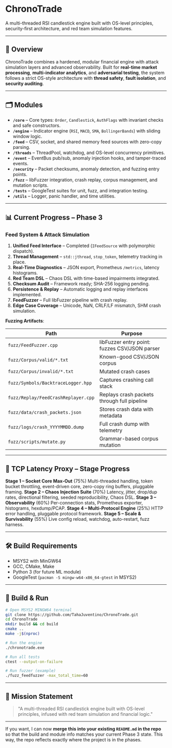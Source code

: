 # **ChronoTrade**

A multi-threaded RSI candlestick engine built with OS-level principles, security-first architecture, and red team simulation features.

---

## **📜 Overview**

ChronoTrade combines a hardened, modular financial engine with attack simulation layers and advanced observability.
Built for **real-time market processing**, **multi-indicator analytics**, and **adversarial testing**, the system follows a strict OS-style architecture with **thread safety**, **fault isolation**, and **security auditing**.

---

## **🗂 Modules**

* **`/core`** – Core types: `Order`, `Candlestick`, `AuthFlags` with invariant checks and safe constructors.
* **`/engine`** – Indicator engine (`RSI`, `MACD`, `SMA`, `BollingerBands`) with sliding window logic.
* **`/feed`** – CSV, socket, and shared memory feed sources with zero-copy parsing.
* **`/threads`** – ThreadPool, watchdog, and OS-level concurrency primitives.
* **`/event`** – EventBus pub/sub, anomaly injection hooks, and tamper-traced events.
* **`/security`** – Packet checksums, anomaly detection, and fuzzing entry points.
* **`/fuzz`** – libFuzzer integration, crash replay, corpus management, and mutation scripts.
* **`/tests`** – GoogleTest suites for unit, fuzz, and integration testing.
* **`/utils`** – Logger, panic handler, and time utilities.

---

## **📊 Current Progress – Phase 3**

### Feed System & Attack Simulation

1. **Unified Feed Interface** – Completed (`IFeedSource` with polymorphic dispatch).
2. **Thread Management** – `std::jthread`, `stop_token`, telemetry tracking in place.
3. **Real-Time Diagnostics** – JSON export, Prometheus `/metrics`, latency histograms.
4. **Red Team DSL** – Chaos DSL with time-based impairments integrated.
5. **Checksum Audit** – Framework ready; SHA-256 logging pending.
6. **Persistence & Replay** – Automatic logging and replay interfaces implemented.
7. **FeedFuzzer** – Full libFuzzer pipeline with crash replay.
8. **Edge Case Coverage** – Unicode, NaN, CRLF/LF mismatch, SHM crash simulation.

**Fuzzing Artifacts**:

| Path                                | Purpose                                       |
| ----------------------------------- | --------------------------------------------- |
| `fuzz/FeedFuzzer.cpp`               | libFuzzer entry point: fuzzes CSV/JSON parser |
| `fuzz/Corpus/valid/*.txt`           | Known-good CSV/JSON corpus                    |
| `fuzz/Corpus/invalid/*.txt`         | Mutated crash cases                           |
| `fuzz/Symbols/BacktraceLogger.hpp`  | Captures crashing call stack                  |
| `fuzz/Replay/FeedCrashReplayer.cpp` | Replays crash packets through full pipeline   |
| `fuzz/data/crash_packets.json`      | Stores crash data with metadata               |
| `fuzz/logs/crash_YYYYMMDD.dump`     | Full crash dump with telemetry                |
| `fuzz/scripts/mutate.py`            | Grammar-based corpus mutation                 |

---

## **📡 TCP Latency Proxy – Stage Progress**

**Stage 1 – Socket Core Max-Out** (75%)
Multi-threaded handling, token bucket throttling, event-driven core, zero-copy ring buffers, pluggable framing.
**Stage 2 – Chaos Injection Suite** (70%)
Latency, jitter, drop/dup rates, directional filtering, seeded reproducibility, Chaos DSL.
**Stage 3 – Observability** (60%)
Per-connection stats, Prometheus exporter, histograms, hexdump/PCAP.
**Stage 4 – Multi-Protocol Engine** (25%)
HTTP error handling, pluggable protocol framework.
**Stage 5 – Scale & Survivability** (55%)
Live config reload, watchdog, auto-restart, fuzz harness.

---

## **🛠 Build Requirements**

* MSYS2 with MinGW64
* GCC, CMake, Make
* Python 3 (for future ML module)
* GoogleTest (`pacman -S mingw-w64-x86_64-gtest` in MSYS2)

---

## **🔧 Build & Run**

```bash
# Open MSYS2 MINGW64 terminal
git clone https://github.com/TahaJuventino/ChronoTrade.git
cd ChronoTrade
mkdir build && cd build
cmake ..
make -j$(nproc)

# Run the engine
./chronotrade.exe

# Run all tests
ctest --output-on-failure

# Run fuzzer (example)
./fuzz_feedfuzzer -max_total_time=60
```

---

## **📜 Mission Statement**

> "A multi-threaded RSI candlestick engine built with OS-level principles, infused with red team simulation and financial logic."

---

If you want, I can now **merge this into your existing `README.md` in the repo** so that the build and module info matches your current Phase 3 state. This way, the repo reflects exactly where the project is in the phases.
